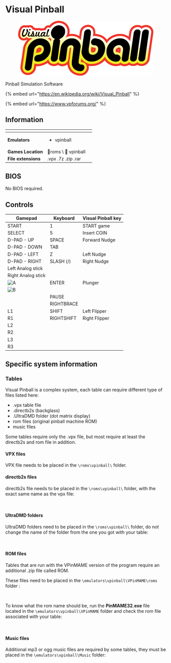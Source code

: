# Visual Pinball

<figure><img src="https://raw.githubusercontent.com/fabricecaruso/es-theme-carbon/52ff37c9e265587d006945a2ba695b5a962b3a3d/art/logos/vpinball.svg" alt=""><figcaption></figcaption></figure>

Pinball Simulation Software

{% embed url="https://en.wikipedia.org/wiki/Visual_Pinball" %}

{% embed url="https://www.vpforums.org/" %}

## Information

<table data-header-hidden><thead><tr><th></th><th></th><th data-hidden></th></tr></thead><tbody><tr><td><strong>Emulators</strong></td><td><ul><li>vpinball</li></ul></td><td></td></tr><tr><td><strong>Games Location</strong></td><td><span data-gb-custom-inline data-tag="emoji" data-code="1f4c2">📂</span>roms \ <span data-gb-custom-inline data-tag="emoji" data-code="1f4c2">📂</span> vpinball</td><td></td></tr><tr><td><strong>File extensions</strong></td><td>.vpx .7z .zip .rar</td><td></td></tr></tbody></table>

## BIOS

No BIOS required.

## Controls

| Gamepad                                                                                | Keyboard   | Visual Pinball key |
| -------------------------------------------------------------------------------------- | ---------- | ------------------ |
| START                                                                                  | 1          | START game         |
| SELECT                                                                                 | 5          | Insert COIN        |
| D-PAD - UP                                                                             | SPACE      | Forward Nudge      |
| D-PAD - DOWN                                                                           | TAB        |                    |
| D-PAD - LEFT                                                                           | Z          | Left Nudge         |
| D-PAD - RIGHT                                                                          | SLASH (/)  | Right Nudge        |
| Left Analog stick                                                                      |            |                    |
| Right Analog stick                                                                     |            |                    |
| ![A](<../../../.gitbook/assets/image (1) (2) (1).png>)                                 | ENTER      | Plunger            |
| ![B](<../../../.gitbook/assets/image (4) (1).png>)                                     |            |                    |
| <img src="../../../.gitbook/assets/image (3) (1) (2).png" alt="" data-size="original"> | PAUSE      |                    |
| <img src="../../../.gitbook/assets/image (2) (1) (1).png" alt="" data-size="line">     | RIGHTBRACE |                    |
| L1                                                                                     | SHIFT      | Left Flipper       |
| R1                                                                                     | RIGHTSHIFT | Right Flipper      |
| L2                                                                                     |            |                    |
| R2                                                                                     |            |                    |
| L3                                                                                     |            |                    |
| R3                                                                                     |            |                    |

## Specific system information

### Tables

Visual Pinball is a complex system, each table can require different type of files listed here:

* .vpx table file
* .directb2s (backglass)
* .UltraDMD folder (dot matrix display)
* rom files (original pinball machine ROM)
* music files

Some tables require only the .vpx file, but most require at least the directb2s and rom file in addition.

#### VPX files

VPX file needs to be placed in the `\roms\vpinball\` folder.

#### directb2s files

directb2s file needs to be placed in the `\roms\vpinball\` folder, with the exact same name as the vpx file:

<figure><img src="https://i.imgur.com/muDyjzI.png" alt=""><figcaption></figcaption></figure>

#### UltraDMD folders

UltraDMD folders need to be placed in the `\roms\vpinball\` folder, do not change the name of the folder from the one you got with your table:

<figure><img src="https://i.imgur.com/LIDc6B0.png" alt=""><figcaption></figcaption></figure>

#### ROM files

Tables that are run with the VPinMAME version of the program require an additional .zip file called ROM.

These files need to be placed in the `\emulators\vpinball\VPinMAME\roms` folder :&#x20;

<figure><img src="https://i.imgur.com/TpXP6dI.png" alt=""><figcaption></figcaption></figure>

To know what the rom name should be, run the **PinMAME32.exe** file located in the `\emulators\vpinball\VPinMAME` folder and check the rom file associated with your table:

<figure><img src="https://i.imgur.com/FMuBSQ3.png" alt=""><figcaption></figcaption></figure>

#### Music files

Additional mp3 or ogg music files are required by some tables, they must be placed in the `\emulators\vpinball\Music` folder:

<figure><img src="https://i.imgur.com/V3nna49.png" alt=""><figcaption></figcaption></figure>
